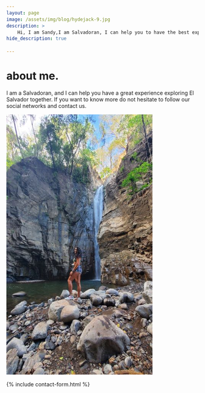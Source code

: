 ```yaml
---
layout: page
image: /assets/img/blog/hydejack-9.jpg
description: >
    Hi, I am Sandy,I am Salvadoran, I can help you to have the best experience in El Salvador, the country of surf, bitcoin and liberty.
hide_description: true

---
```


# about me.

I am a Salvadoran, and I can help you have a great experience exploring El Salvador together.
If you want to know more do not hesitate to follow our social networks and contact us.

![Volcano](/assets/img/about/about-me.jpg)

{% include contact-form.html %}
